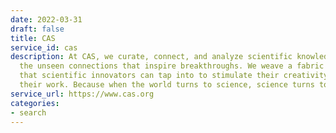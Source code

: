 ```yaml
---
date: 2022-03-31
draft: false
title: CAS
service_id: cas
description: At CAS, we curate, connect, and analyze scientific knowledge to reveal
  the unseen connections that inspire breakthroughs. We weave a fabric of discovery
  that scientific innovators can tap into to stimulate their creativity and accelerate
  their work. Because when the world turns to science, science turns to CAS.
service_url: https://www.cas.org
categories:
- search
---
```



